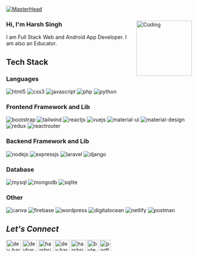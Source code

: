 <!----------------------------------- Banner - Harsh Singh ------------------------------------>
[![MasterHead](https://byteskull.com/harsh/harsh.jpg)](#)

<!----------------------------------- About Section ------------------------------------>
<div>
  <img align="right" width="150" alt="Coding" src="https://avatars.githubusercontent.com/u/45917950?s=400&u=7ae7ffface521357e50651fad3b00e93492876d2&v=4">
<!--   <a href="https://github.com/harshsinghjii?tab=followers">
     <img align="right" src="https://img.shields.io/github/followers/devharshsingh?label=Followers&style=social" alt="followers-count">
  </a> -->
  <h3>Hi, I'm Harsh Singh</h3>
  <p>I am Full Stack Web and Android App Developer. I am also an Educator.
<!--     <a href="https://www.youtube.com/user/harshsingh">
        <img align="center" src="https://img.shields.io/badge/harshsingh Youtube Channel-FF0000?style=for-the-badge&logo=youtube&logoColor=white" alt="https://www.youtube.com/user/harshsingh" />
    </a> having 400k+ Subscribers. -->
  </P> 
</div>

<!----------------------------------- Tech Stack Section ------------------------------------>
<h2>Tech Stack</h2>
<h3>Languages</h3>
<p>
    <img src="https://img.shields.io/badge/HTML5-E34F26?style=for-the-badge&logo=html5&logoColor=white" alt="html5" />
    <img src="https://img.shields.io/badge/CSS3-1572B6?style=for-the-badge&logo=css3&logoColor=white" alt="css3" />
    <img src="https://img.shields.io/badge/JavaScript-323330?style=for-the-badge&logo=javascript&logoColor=F7DF1E" alt="javascript" />
    <img src="https://img.shields.io/badge/PHP-777BB4?style=for-the-badge&logo=php&logoColor=white" alt="php" />
    <img src="https://img.shields.io/badge/Python-FFD43B?style=for-the-badge&logo=python&logoColor=blue" alt="python" />
<!--     <img src="https://img.shields.io/badge/Dart-0175C2?style=for-the-badge&logo=dart&logoColor=white" alt="dart" />
    <img src="https://img.shields.io/badge/Kotlin-0095D5?&style=for-the-badge&logo=kotlin&logoColor=white" alt="kotlin" /> -->
</p>
<h3>Frontend Framework and Lib</h3>
<p>
    <img src="https://img.shields.io/badge/Bootstrap-563D7C?style=for-the-badge&logo=bootstrap&logoColor=white" alt="bootstrap" />
    <img src="https://img.shields.io/badge/Tailwind_CSS-38B2AC?style=for-the-badge&logo=tailwind-css&logoColor=white" alt="tailwind" />
    <img src="https://img.shields.io/badge/React JS-20232A?style=for-the-badge&logo=react&logoColor=61DAFB" alt="reactjs" />
    <img src="https://img.shields.io/badge/Vue.js-35495E?style=for-the-badge&logo=vuedotjs&logoColor=4FC08D" alt="vuejs" />
    <img src="https://img.shields.io/badge/Material%20UI-007FFF?style=for-the-badge&logo=mui&logoColor=white" alt="material-ui" />
    <img src="https://img.shields.io/badge/material%20design-757575?style=for-the-badge&logo=material%20design&logoColor=white" alt="material-design" />
    <img src="https://img.shields.io/badge/Redux Toolkit-593D88?style=for-the-badge&logo=redux&logoColor=white" alt="redux" />
    <img src="https://img.shields.io/badge/React_Router-CA4245?style=for-the-badge&logo=react-router&logoColor=white" alt="reactrouter" />
</p>
<h3>Backend Framework and Lib</h3>
<p>
    <img src="https://img.shields.io/badge/Node.js-339933?style=for-the-badge&logo=nodedotjs&logoColor=white" alt="nodejs" />
    <img src="https://img.shields.io/badge/Express.js-000000?style=for-the-badge&logo=express&logoColor=white" alt="expressjs" />
    <img src="https://img.shields.io/badge/Laravel-FF2D20?style=for-the-badge&logo=laravel&logoColor=white" alt="laravel" />
    <img src="https://img.shields.io/badge/Django-092E20?style=for-the-badge&logo=django&logoColor=green" alt="django" />
</p>
<h3>Database</h3>
<p>
    <img src="https://img.shields.io/badge/MySQL-005C84?style=for-the-badge&logo=mysql&logoColor=white" alt="mysql" />
    <img src="https://img.shields.io/badge/MongoDB-4EA94B?style=for-the-badge&logo=mongodb&logoColor=white" alt="mongodb" />
    <img src="https://img.shields.io/badge/SQLite-07405E?style=for-the-badge&logo=sqlite&logoColor=white" alt="sqlite" />
</p>
<!-- <h3>Mobile Framework </h3>
<p>
    <img src="https://img.shields.io/badge/Flutter-02569B?style=for-the-badge&logo=flutter&logoColor=white" alt="flutter" />
    <img src="https://img.shields.io/badge/React_Native-20232A?style=for-the-badge&logo=react&logoColor=61DAFB" alt="reactnative" />
</p> -->
<h3>Other</h3>
<p>
    <img src="https://img.shields.io/badge/Canva-%2300C4CC.svg?&style=for-the-badge&logo=Canva&logoColor=white" alt="canva" />
    <img src="https://img.shields.io/badge/firebase-ffca28?style=for-the-badge&logo=firebase&logoColor=black" alt="firebase" />
    <img src="https://img.shields.io/badge/Wordpress-21759B?style=for-the-badge&logo=wordpress&logoColor=white" alt="wordpress" />
    <img src="https://img.shields.io/badge/Digital_Ocean-0080FF?style=for-the-badge&logo=DigitalOcean&logoColor=white" alt="digitalocean" />
    <img src="https://img.shields.io/badge/Netlify-00C7B7?style=for-the-badge&logo=netlify&logoColor=white" alt="netlify" />
    <img src="https://img.shields.io/badge/Postman-FF6C37?style=for-the-badge&logo=Postman&logoColor=white" alt="postman" />
</p>

<!----------------------------------- Social Media Links Section ------------------------------------>

<h2><i>Let's Connect</i></h2>
<p align="left" >
   <a href="https://twitter.com/dev_harshsingh" target="blank"><img align="center" src="https://raw.githubusercontent.com/rahuldkjain/github-profile-readme-generator/master/src/images/icons/Social/twitter.svg" alt="dev_harshsingh" height="30" width="40" /></a>
  <a href="https://linkedin.com/in/devharshsingh" target="blank"><img align="center" src="https://raw.githubusercontent.com/rahuldkjain/github-profile-readme-generator/master/src/images/icons/Social/linked-in-alt.svg" alt="devharshsingh" height="30" width="40" /></a>
  <a href="https://www.facebook.com/harshsinghjii" target="blank"><img align="center" src="https://raw.githubusercontent.com/rahuldkjain/github-profile-readme-generator/master/src/images/icons/Social/facebook.svg" alt="harshsinghjii" height="30" width="40" /></a>
  <a href="https://instagram.com/dev.harshsingh" target="blank"><img align="center" src="https://raw.githubusercontent.com/rahuldkjain/github-profile-readme-generator/master/src/images/icons/Social/instagram.svg" alt="dev.harshsingh" height="30" width="40" /></a>
  <a href="https://www.youtube.com/@harshsingh8841" target="blank"><img align="center" src="https://raw.githubusercontent.com/rahuldkjain/github-profile-readme-generator/master/src/images/icons/Social/youtube.svg" alt="harshsingh8841" height="30" width="40" /></a>
  <a href="https://www.byteskull.com" target="blank"><img align="center" src="https://cdn1.iconfinder.com/data/icons/social-media-vol-3/24/_wordpress-512.png" alt="byteskull" height="30" width="30" /></a>
  <a href="https://www.byteskull.com/harsh" target="blank"><img align="center" src="https://cdn3.iconfinder.com/data/icons/social-media-2068/64/_p-512.png" alt="portfolio" height="30" width="30" /></a>
</p>

<!----------------------------------- GitHub Stats Section ------------------------------------>
<!--
<h2><i>My GitHub Stats</i></h2>
<p>
    <img align="center" src="https://byteskull.com/harsh/index.html" alt="harshsingh" height="139" />
    <img align="center" src="https://github-readme-stats.vercel.app/api/top-langs/?username=devharshsingh&layout=compact&border_radius=0&theme=dark" alt="devharshsingh" height="139" />
</p>

-->

<!----------------------------------- Profile View Section ------------------------------------>
<!--
<p align="left">
    <a href="https://github.com/harshsinghjii">
        <img src="https://komarev.com/ghpvc/?username=devharshsingh&label=Profile%20views&color=0e75b6&style=flat" alt="harshsingh" />
    </a>
    <a href="https://github.com/devharshsingh?tab=followers">
        <img src="https://img.shields.io/github/followers/devharshsingh?label=Followers&style=social" alt="followers-count">
    </a>
</p>
-->
